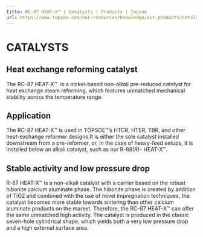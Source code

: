 ```yaml
---
title: RC-87 HEAT-X™ | Catalysts | Products | Topsoe
url: https://www.topsoe.com/our-resources/knowledge/our-products/catalysts/rc-87-heat-xtm#main-content
---
```


# CATALYSTS

## **Heat exchange reforming catalyst**

The RC-87 HEAT-X™  is a nickel-based non-alkali pre-reduced catalyst for heat exchange steam reforming, which features unmatched mechanical stability across the temperature range.

## **Application**

The RC-87 HEAT-X™ is used in TOPSOE™’s HTCR, HTER, TBR, and other heat-exchange reformer designs.It is either the sole catalyst installed downstream from a pre-reformer, or, in the case of heavy-feed setups, it is installed below an alkali catalyst, such as our R-88(R)- HEAT-X™.

## **Stable activity and low pressure drop**

R-87 HEAT-X™ is a non-alkali catalyst with a carrier based on the robust hibonite calcium aluminate phase. The hibonite phase is created by addition of TiO2 and combined with the use of novel impregnation techniques, the catalyst becomes more stable towards sintering than other calcium aluminate products on the market. Therefore, the RC-87 HEAT-X™ can offer the same unmatched high activity. The catalyst is produced in the classic seven-hole cylindrical shape, which yields both a very low pressure drop and a high external surface area.